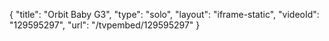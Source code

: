 {
    "title": "Orbit Baby G3",
    "type": "solo",
    "layout": "iframe-static",
    "videoId": "129595297",
    "url": "\/tvpembed\/129595297"
}